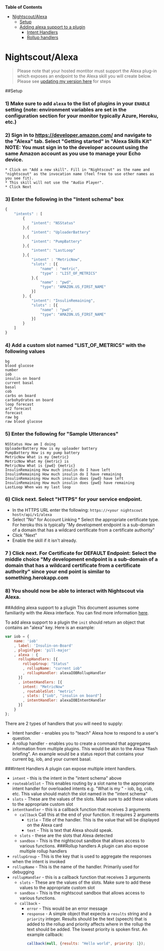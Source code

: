 **Table of Contents**
- [Nightscout/Alexa](#nightscoutalexa)
    - [Setup](#setup)
    - [Adding alexa support to a plugin](#Adding-alexa-support-to-a-plugin)
        - [Intent Handlers](#Intent-Handlers)
        - [Rollup handlers](#Rollup-handlers)

Nightscout/Alexa
======================================

> Please note that your hosted montitor must support the Alexa plug-in which exposes an endpoint to the Alexa skill you will create below. Please see [updating my version here](https://github.com/nightscout/cgm-remote-monitor#updating-my-version) for steps

##Setup

### 1) Make sure to add `alexa` to the list of plugins in your `ENABLE` setting (note: environment variables are set in the configuration section for your monitor typically Azure, Heroku, etc.)
### 2) Sign in to https://developer.amazon.com/ and navigate to the "Alexa" tab. Select "Getting started" in "Alexa Skills Kit" NOTE: You must sign in to the developer account using the same Amazon account as you use to manage your Echo device.
    * Click on "Add a new skill". Fill in "Nightscout" as the name and "nightscout" as the invocation name (feel free to use other names as you see fit).
    * This skill will not use the "Audio Player".
    * Click Next
### 3) Enter the following in the "Intent schema" box

```javascript
{
    "intents" : [
        {
            "intent": "NSStatus"
        },{
            "intent": "UploaderBattery"
        },{
            "intent": "PumpBattery"
        },{
            "intent": "LastLoop"
        },{
            "intent" : "MetricNow",
            "slots" : [{
                "name" : "metric",
                "type" : "LIST_OF_METRICS"
            },{
                "name" : "pwd",
                "type": "AMAZON.US_FIRST_NAME"
            }]
        }, {
            "intent": "InsulinRemaining",
            "slots" : [{
                "name" : "pwd",
                "type": "AMAZON.US_FIRST_NAME"
            }]
        }
    ]
}
```

### 4) Add a custom slot named "LIST_OF_METRICS" with the following values
```
bg
blood glucose
number
iob
insulin on board
current basal
basal
cob
carbs on board
carbohydrates on board
loop forecast
ar2 forecast
forecast
raw bg
raw blood glucose
```

### 5) Enter the following for "Sample Utterances"
```
NSStatus How am I doing
UploaderBattery How is my uploader battery
PumpBattery How is my pump battery
MetricNow What is my {metric}
MetricNow What my {metric} is
MetricNow What is {pwd} {metric}
InsulinRemaining How much insulin do I have left
InsulinRemaining How much insulin do I have remaining
InsulinRemaining How much insulin does {pwd} have left
InsulinRemaining How much insulin does {pwd} have remaining
LastLoop When was my last loop
```
### 6) Click next. Select "HTTPS" for your service endpoint. 
  * In the HTTPS URL enter the following: ``https://<your nightscout host>/api/v1/alexa``
  * Select "No" for Account Linking    * Select the appropriate certificate type. For heroku this is typically "My development endpoint is a sub-domain of a domain that has a wildcard certificate from a certificate authority"
  * Click "Next"
  * Enable the skill if it isn't already.

### 7 ) Click next.  For Certificate for DEFAULT Endpoint: Select the middle choice "My development endpoint is a sub-domain of a domain that has a wildcard certificate from a certificate authority" since your end point is similar to something.herokapp.com

### 8) You should now be able to interact with Nightscout via Alexa.


##Adding alexa support to a plugin
This document assumes some familiarity with the Alexa interface. You can find more information [here](https://developer.amazon.com/public/solutions/alexa/alexa-skills-kit/getting-started-guide).

To add alexa support to a plugin the ``init`` should return an object that contains an "alexa" key. Here is an example:

```javascript
var iob = {
    name: 'iob'
    , label: 'Insulin-on-Board'
    , pluginType: 'pill-major'
    , alexa : {
      rollupHandlers: [{
        rollupGroup: "Status"
        , rollupName: "current iob"
        , rollupHandler: alexaIOBRollupHandler
      }]
      , intentHandlers: [{
        intent: "MetricNow"
        , routableSlot: "metric"
        , slots: ["iob", "insulin on board"]
        , intentHandler: alexaIOBIntentHandler
      }]
    }
};
```
There are 2 types of handlers that you will need to supply: 
* Intent handler - enables you to "teach" Alexa how to respond to a user's question. 
* A rollup handler - enables you to create a command that aggregates information from multiple plugins. This would be akin to the Alexa "flash briefing". An example would be a status report that contains your current bg, iob, and your current basal.
 
###Intent Handlers
A plugin can expose multiple intent handlers.
+ ``intent`` - this is the intent in the "intent schema" above
+ ``routeableSlot`` - This enables routing by a slot name to the appropriate intent handler for overloaded intents e.g. "What is my <metric>" - iob, bg, cob, etc. This value should match the slot named in the "intent schema"
+ ``slots`` - These are the values of the slots. Make sure to add these values to the appropriate custom slot
+ ``intenthandler`` - this is a callback function that receives 3 arguments
    - ``callback`` Call this at the end of your function. It requires 2 arguments
        - ``title`` - Title of the handler. This is the value that will be displayed on the Alexa card
        - ``text`` - This is text that Alexa should speak.
    - ``slots`` - these are the slots that Alexa detected
    - ``sandbox`` - This is the nightscout sandbox that allows access to various functions.
###Rollup handlers
A plugin can also expose multiple rollup handlers
+ ``rollupGroup`` - This is the key that is used to aggregate the responses when the intent is invoked
+ ``rollupName`` - This is the name of the handler. Primarily used for debugging
+ ``rollupHandler`` - this is a callback function that receives 3 arguments
    - ``slots`` - These are the values of the slots. Make sure to add these values to the appropriate custom slot 
    - ``sandbox`` - This is the nightscout sandbox that allows access to various functions.
    - ``callback`` -
        - ``error`` - This would be an error message
        - ``response`` - A simple object that expects a ``results`` string and a ``priority`` integer. Results should be the text (speech) that is added to the rollup and priority affects where in the rollup the text should be added. The lowest priority is spoken first. An example callback:
            ```javascript
            callback(null, {results: "Hello world", priority: 1});
            ```

